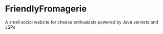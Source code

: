 # FriendlyFromagerie
A small social website for cheese enthusiasts powered by Java servlets and JSPs
